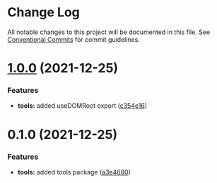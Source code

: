 # Change Log

All notable changes to this project will be documented in this file.
See [Conventional Commits](https://conventionalcommits.org) for commit guidelines.

# [1.0.0](https://github.com/NXTaar/vsgt-toolbox/compare/@vsgt/tools@0.1.0...@vsgt/tools@1.0.0) (2021-12-25)


### Features

* **tools:** added useDOMRoot export ([c354e16](https://github.com/NXTaar/vsgt-toolbox/commit/c354e1670b138cd321ad35d23ffb1ef9cc63e5cc))





# 0.1.0 (2021-12-25)


### Features

* **tools:** added tools package ([a3e4680](https://github.com/NXTaar/vsgt-toolbox/commit/a3e46800620c4d2da5d4369fdbbee7abc54b4e4b))
